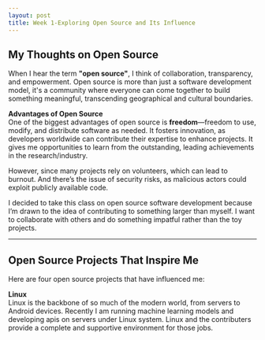```yaml
---
layout: post
title: Week 1-Exploring Open Source and Its Influence
---
```


## My Thoughts on Open Source  

When I hear the term **"open source"**, I think of collaboration, transparency, and empowerment. Open source is more than just a software development model, it's a community where everyone can come together to build something meaningful, transcending geographical and cultural boundaries.  

<!--more-->
**Advantages of Open Source**  
One of the biggest advantages of open source is **freedom**—freedom to use, modify, and distribute software as needed. It fosters innovation, as developers worldwide can contribute their expertise to enhance projects. It gives me opportunities to learn from the outstanding, leading achievements in the research/industry.

However, since many projects rely on volunteers, which can lead to burnout. And there’s the issue of security risks, as malicious actors could exploit publicly available code.

I decided to take this class on open source software development because I’m drawn to the idea of contributing to something larger than myself. I want to collaborate with others and do something impatful rather than the toy projects. 

---

## Open Source Projects That Inspire Me  

Here are four open source projects that have influenced me:  

**Linux**  
   Linux is the backbone of so much of the modern world, from servers to Android devices. Recently I am running machine learning models and developing apis on servers under Linux system. Linux and the contributers provide a complete and supportive environment for those jobs.
